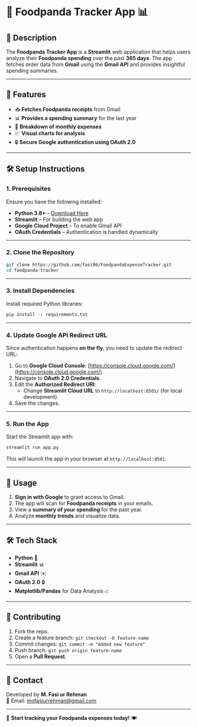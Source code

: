 # 🍔 Foodpanda Tracker App 📊

## 📌 Description
The **Foodpanda Tracker App** is a **Streamlit** web application that helps users analyze their **Foodpanda spending** over the past **365 days**. The app fetches order data from **Gmail** using the **Gmail API** and provides insightful spending summaries.

---

## 🚀 Features
- 📥 **Fetches Foodpanda receipts** from Gmail
- 📊 **Provides a spending summary** for the last year
- 📅 **Breakdown of monthly expenses**
- 📈 **Visual charts for analysis**
- 🔒 **Secure Google authentication using OAuth 2.0**

---

## 🛠️ Setup Instructions

### **1. Prerequisites**
Ensure you have the following installed:
- **Python 3.8+** – [Download Here](https://www.python.org/downloads/)
- **Streamlit** – For building the web app
- **Google Cloud Project** – To enable Gmail API
- **OAuth Credentials** – Authentication is handled dynamically

---

### **2. Clone the Repository**
```sh
git clone https://github.com/fasi96/FoodpandaExpenseTracker.git
cd foodpanda-tracker
```

---

### **3. Install Dependencies**
Install required Python libraries:
```sh
pip install -r requirements.txt
```

---

### **4. Update Google API Redirect URL**
Since authentication happens **on the fly**, you need to update the redirect URL:
1. Go to **Google Cloud Console**: [https://console.cloud.google.com/](https://console.cloud.google.com/)
2. Navigate to **OAuth 2.0 Credentials**.
3. Edit the **Authorized Redirect URI**:
   - Change **Streamlit Cloud URL** to `http://localhost:8501/` (for local development).
4. Save the changes.

---

### **5. Run the App**
Start the Streamlit app with:
```sh
streamlit run app.py
```

This will launch the app in your browser at `http://localhost:8501`.

---

## 📝 Usage
1. **Sign in with Google** to grant access to Gmail.
2. The app will scan for **Foodpanda receipts** in your emails.
3. View a **summary of your spending** for the past year.
4. Analyze **monthly trends** and visualize data.

---

## 🛠️ Tech Stack
- **Python** 🐍
- **Streamlit** 📊
- **Gmail API** ✉️
- **OAuth 2.0** 🔒
- **Matplotlib/Pandas** for Data Analysis 📈

---

## 🤝 Contributing
1. Fork the repo.
2. Create a feature branch: `git checkout -b feature-name`
3. Commit changes: `git commit -m "Added new feature"`
4. Push branch: `git push origin feature-name`
5. Open a **Pull Request**.

---

## 📩 Contact
Developed by **M. Fasi ur Rehman**  
📧 Email: mofasiurrehman@gmail.com


---

🚀 **Start tracking your Foodpanda expenses today!** 🍽️
